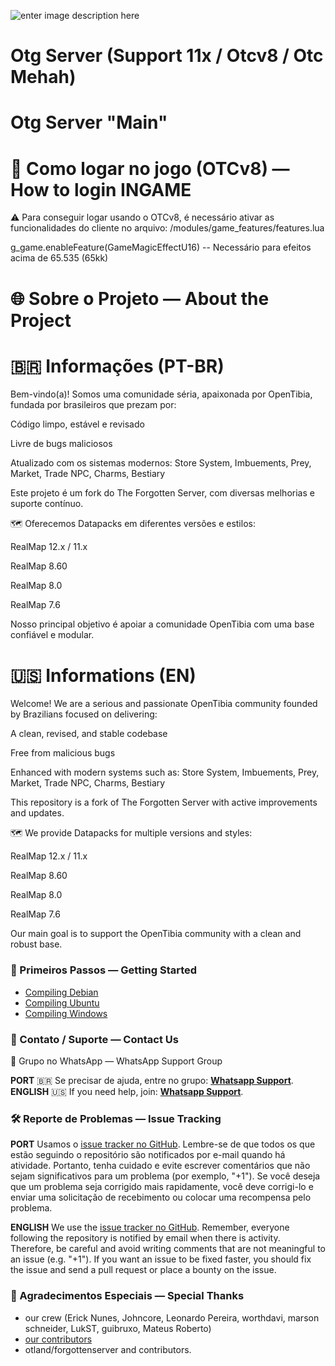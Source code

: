 
![enter image description here](https://i.postimg.cc/MTGqtx4h/otgserver-logo-arte.png)

# Otg Server (Support 11x / Otcv8 / Otc Mehah)

# Otg Server "Main"
# 🔑 Como logar no jogo (OTCv8) — How to login INGAME

⚠️ Para conseguir logar usando o OTCv8, é necessário ativar as funcionalidades do cliente no arquivo:
/modules/game_features/features.lua

g_game.enableFeature(GameMagicEffectU16) -- Necessário para efeitos acima de 65.535 (65kk)

# 🌐 Sobre o Projeto — About the Project

# 🇧🇷 Informações (PT-BR)
Bem-vindo(a)! Somos uma comunidade séria, apaixonada por OpenTibia, fundada por brasileiros que prezam por:

Código limpo, estável e revisado

Livre de bugs maliciosos

Atualizado com os sistemas modernos:
Store System, Imbuements, Prey, Market, Trade NPC, Charms, Bestiary

Este projeto é um fork do The Forgotten Server, com diversas melhorias e suporte contínuo.

🗺️ Oferecemos Datapacks em diferentes versões e estilos:

RealMap 12.x / 11.x

RealMap 8.60

RealMap 8.0

RealMap 7.6

Nosso principal objetivo é apoiar a comunidade OpenTibia com uma base confiável e modular.


# 🇺🇸 Informations (EN)
Welcome! We are a serious and passionate OpenTibia community founded by Brazilians focused on delivering:

A clean, revised, and stable codebase

Free from malicious bugs

Enhanced with modern systems such as:
Store System, Imbuements, Prey, Market, Trade NPC, Charms, Bestiary

This repository is a fork of The Forgotten Server with active improvements and updates.

🗺️ We provide Datapacks for multiple versions and styles:

RealMap 12.x / 11.x

RealMap 8.60

RealMap 8.0

RealMap 7.6

Our main goal is to support the OpenTibia community with a clean and robust base.

### 🚀 Primeiros Passos — Getting Started
* [Compiling Debian](https://github.com/otg-br/otg-server/wiki/Compiling-on-Debian-GNU-Linux)
*  [Compiling Ubuntu](https://github.com/otg-br/otg-server/wiki/Compiling-on-Ubuntu)
* [Compiling Windows](https://github.com/otg-br/otg-server/wiki/Compiling-on-Windows-(vcpkg))

### 💬 Contato / Suporte — Contact Us
📱 Grupo no WhatsApp — WhatsApp Support Group

**PORT**
🇧🇷 Se precisar de ajuda, entre no grupo:  [**Whatsapp Support**](https://chat.whatsapp.com/EWV3dVvS6nt1em7q23FGu7).
**ENGLISH**
🇺🇸 If you need help, join:  [**Whatsapp Support**](https://chat.whatsapp.com/EWV3dVvS6nt1em7q23FGu7).

### 🛠️ Reporte de Problemas — Issue Tracking

**PORT**
Usamos o [issue tracker no GitHub](https://github.com/otg-br/global/issues). Lembre-se de que todos os que estão seguindo o repositório são notificados por e-mail quando há atividade. Portanto, tenha cuidado e evite escrever comentários que não sejam significativos para um problema (por exemplo, "+1"). Se você deseja que um problema seja corrigido mais rapidamente, você deve corrigi-lo e enviar uma solicitação de recebimento ou colocar uma recompensa pelo problema.

**ENGLISH**
We use the [issue tracker no GitHub](https://github.com/otg-br/global/issues). Remember, everyone following the repository is notified by email when there is activity. Therefore, be careful and avoid writing comments that are not meaningful to an issue (e.g. "+1"). If you want an issue to be fixed faster, you should fix the issue and send a pull request or place a bounty on the issue.

### 🙏 Agradecimentos Especiais — Special Thanks

-   our crew (Erick Nunes, Johncore, Leonardo Pereira, worthdavi, marson schneider, LukST, guibruxo, Mateus Roberto)
-   [our contributors](https://github.com/otg-br/global/graphs/contributors)
-   otland/forgottenserver and contributors.
